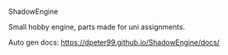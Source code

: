 ShadowEngine

Small hobby engine, parts made for uni assignments.

Auto gen docs: https://dpeter99.github.io/ShadowEngine/docs/
